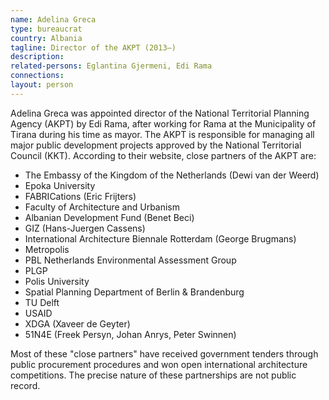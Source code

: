 ```yaml
---
name: Adelina Greca
type: bureaucrat
country: Albania
tagline: Director of the AKPT (2013–)
description:
related-persons: Eglantina Gjermeni, Edi Rama
connections:
layout: person
---
```

Adelina Greca was appointed director of the National Territorial Planning Agency (AKPT) by Edi Rama, after working for Rama at the Municipality of Tirana during his time as mayor. The AKPT is responsible for managing all major public development projects approved by the National Territorial Council (KKT). According to their website, close partners of the AKPT are:

* The Embassy of the Kingdom of the Netherlands (Dewi van der Weerd)
* Epoka University
* FABRICations (Eric Frijters)
* Faculty of Architecture and Urbanism
* Albanian Development Fund (Benet Beci)
* GIZ (Hans-Juergen Cassens)
* International Architecture Biennale Rotterdam (George Brugmans)
* Metropolis
* PBL Netherlands Environmental Assessment Group
* PLGP
* Polis University
* Spatial Planning Department of Berlin & Brandenburg
* TU Delft
* USAID
* XDGA (Xaveer de Geyter)
* 51N4E (Freek Persyn, Johan Anrys, Peter Swinnen)

Most of these "close partners" have received government tenders through public procurement procedures and won open international architecture competitions. The precise nature of these partnerships are not public record.
